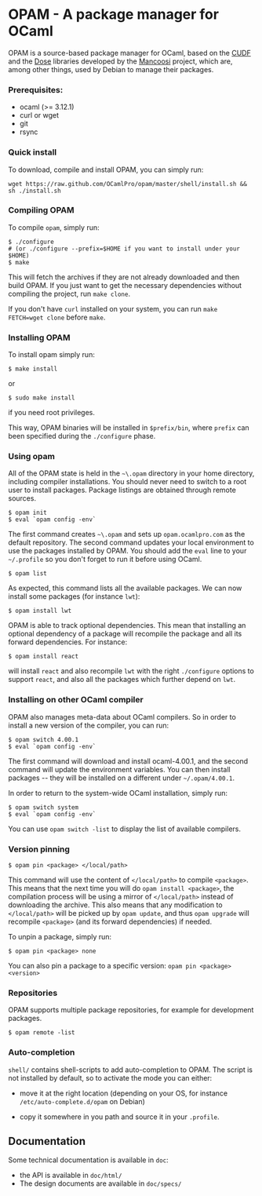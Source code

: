 # OPAM - A package manager for OCaml

OPAM is a source-based package manager for OCaml, based on the
[CUDF](http://mancoosi.org/cudf/) and the 
[Dose](http://www.mancoosi.org/software/) libraries developed by the
[Mancoosi](http://www.mancoosi.org/) project, which are, among other
things, used by Debian to manage their packages.
 
### Prerequisites:

* ocaml (>= 3.12.1)
* curl or wget
* git
* rsync

### Quick install

To download, compile and install OPAM, you can simply run:

```
wget https://raw.github.com/OCamlPro/opam/master/shell/install.sh && sh ./install.sh
```

### Compiling OPAM

To compile `opam`, simply run:

```
$ ./configure
# (or ./configure --prefix=$HOME if you want to install under your $HOME)
$ make
```

This will fetch the archives if they are not already downloaded and then build
OPAM. If you just want to get the necessary dependencies without compiling the
project, run `make clone`.

If you don't have `curl` installed on your system, you can run
`make FETCH=wget clone` before `make`.

### Installing OPAM

To install opam simply run:

```
$ make install
```

or

```
$ sudo make install
```

if you need root privileges.

This way, OPAM binaries will be installed in `$prefix/bin`, where
`prefix` can been specified during the `./configure` phase.

### Using opam

All of the OPAM state is held in the `~\.opam` directory in your home
directory, including compiler installations. You should never need to switch to
a root user to install packages. Package listings are obtained through remote
sources.

```
$ opam init
$ eval `opam config -env`
```

The first command creates `~\.opam` and sets up `opam.ocamlpro.com` as the
default repository.  The second command updates your local environment to use
the packages installed by OPAM.  You should add the `eval` line to your
`~/.profile` so you don't forget to run it before using OCaml.

```
$ opam list
```

As expected, this command lists all the available packages. We can now install
some packages (for instance `lwt`):

```
$ opam install lwt
```

OPAM is able to track optional dependencies. This mean that installing an
optional dependency of a package will recompile the package and all its
forward dependencies. For instance:

```
$ opam install react
```

will install `react` and also recompile `lwt` with the right `./configure`
options to support `react`, and also all the packages which further depend on
`lwt`.


### Installing on other OCaml compiler

OPAM also manages meta-data about OCaml compilers. So in order to install a new
version of the compiler, you can run:

```
$ opam switch 4.00.1
$ eval `opam config -env`
```

The first command will download and install ocaml-4.00.1, and the second
command will update the environment variables. You can then install packages --
they will be installed on a different under `~/.opam/4.00.1`.

In order to return to the system-wide OCaml installation, simply run:

```
$ opam switch system
$ eval `opam config -env`
```

You can use `opam switch -list` to display the list of available compilers.

### Version pinning

```
$ opam pin <package> </local/path>
```

This command will use the content of `</local/path>` to compile `<package>`.
This means that the next time you will do `opam install <package>`, the
compilation process will be using a mirror of `</local/path>` instead of
downloading the archive. This also means that any modification to
`</local/path>` will be picked up by `opam update`, and thus `opam upgrade`
will recompile `<package>` (and its forward dependencies) if needed.

To unpin a package, simply run:

```
$ opam pin <package> none
```

You can also pin a package to a specific version: `opam pin <package> <version>`

### Repositories

OPAM supports multiple package repositories, for example for development
packages.

```
$ opam remote -list
```

### Auto-completion

`shell/` contains shell-scripts to add auto-completion to OPAM. The script is not
installed by default, so to activate the mode you can either:

* move it at the right location (depending on your OS, for instance
  `/etc/auto-complete.d/opam` on Debian)

* copy it somewhere in you path and source it in your `.profile`.

## Documentation

Some technical documentation is available in `doc`:

* the API is available in `doc/html/`
* The design documents are available in `doc/specs/`
